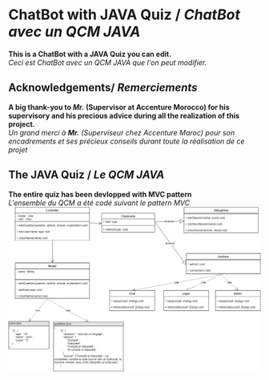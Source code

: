 # ChatBot with JAVA Quiz / *ChatBot avec un QCM JAVA*
**This is a ChatBot with a JAVA Quiz you can edit.**    
*Ceci est ChatBot avec un QCM JAVA que l'on peut modifier.*         

## Acknowledgements/ *Remerciements*
**A big thank-you to *Mr.* (Supervisor at Accenture Morocco) for his supervisory and his precious advice during all the realization of this project.**          
*Un grand merci à **Mr.** (Superviseur chez Accenture Maroc) pour son encadrements et ses précieux conseils durant toute la réalisation de ce projet*          

## The JAVA Quiz / *Le QCM JAVA*
**The entire quiz has been devlopped with MVC pattern**     
*L'ensemble du QCM a été codé suivant le pattern MVC*        
![UML](./doc/JavaQuiz.png)




